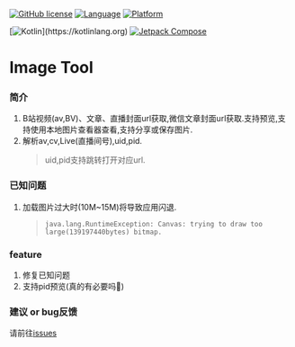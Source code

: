 [![GitHub license](https://img.shields.io/badge/License-MIT-blue)](https://mit-license.org/)
[![Language](https://img.shields.io/badge/Language-Kotlin-purple)](https://kotlinlang.org/)
[![Platform](https://img.shields.io/badge/Platform-Android-green)](https://www.android.com/)

[![Kotlin](https://img.shields.io/badge/Kotlin-1.9.10-_)](https://kotlinlang.org)
[![Jetpack Compose](https://img.shields.io/badge/Jetpack%20Compose-2023.11.00-purple)](https://developer.android.com/jetpack/compose)

# Image Tool

### 简介

1. B站视频(av,BV)、文章、直播封面url获取,微信文章封面url获取.支持预览,支持使用本地图片查看器查看,支持分享或保存图片.
2. 解析av,cv,Live(直播间号),uid,pid.
   > uid,pid支持跳转打开对应url.

### 已知问题

1. 加载图片过大时(10M~15M)将导致应用闪退.
   > `java.lang.RuntimeException: Canvas: trying to draw too large(139197440bytes) bitmap.`

### feature

1. 修复已知问题
2. 支持pid预览(真的有必要吗🤔)

### 建议 or bug反馈

请前往[issues](https://github.com/ZIDOUZI/Image-URL/issues)
